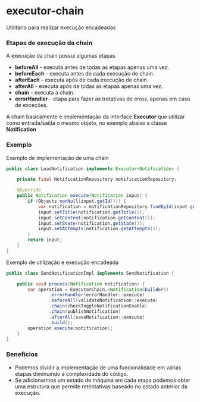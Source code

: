 # executor-chain

Utilitário para realizar execução encadeadas

### Etapas de execução da chain

A execução da chain possui algumas etapas

- **beforeAll** - executa antes de todas as etapas apenas uma vez.
- **beforeEach** - executa antes de cada execução de chain.
- **afterEach** - executa após de cada execução de chain.
- **afterAll** - executa após de todas as etapas apenas uma vez.
- **chain** - executa a chain.
- **errorHandler** - etapa para fazer as tratativas de erros, apenas em caso de exceções.

A chain basicamente é implementação da interface **Executor** que utilizar como entrada/saída o mesmo objeto, no exemplo abaixo a classe **Notification**

### Exemplo

Exemplo de implementação de uma chain

```java
public class LoadNotification implements Executor<Notification> {

    private final NotificationRepository notificationRepository;

    @Override
    public Notification execute(Notification input) {
        if (Objects.nonNull(input.getId())) {
            var notification = notificationRepository.findById(input.getId());
            input.setTitle(notification.getTitle());
            input.setContent(notification.getContent());
            input.setState(notification.getState());
            input.setAttempts(notification.getAttempts());
        }
        return input;
    }
}
```

Exemplo de utilização e execução encadeada

```java
public class SendNotificationImpl implements SendNotification {

    public void process(Notification notification) {
        var operation = ExecutorChain.<Notification>builder()
                .errorHandler(errorHandler::execute)
                .beforeAll(validateNotification::execute)
                .chain(checkToggleNotificationEnable)
                .chain(publishNotification)
                .afterAll(saveNotification::execute)
                .build();
        operation.execute(notification);
    }
}
```

### Benefícios

- Podemos dividir a implementação de uma funcionalidade em várias etapas diminuindo a complexidade do código.
- Se adicionarmos um estado de máquina em cada etapa podemos obter uma estrutura que permite retentativas baseado no estado anterior da execução.